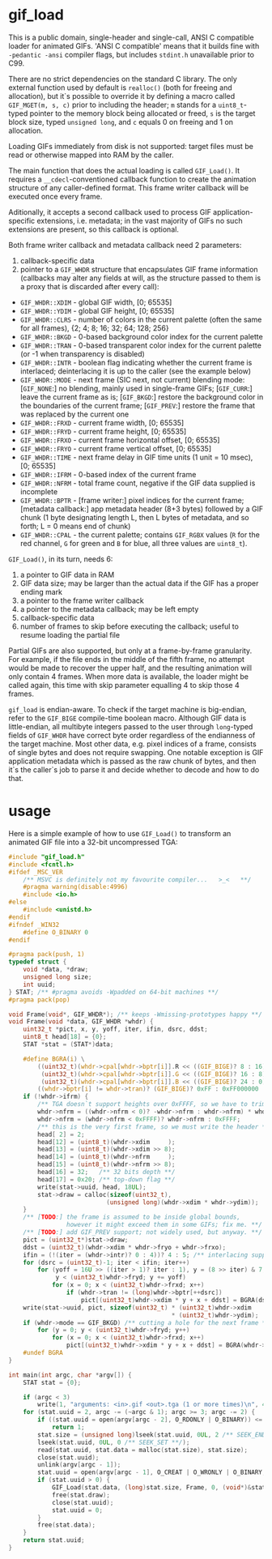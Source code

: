 # gif_load
This is a public domain, single-header and single-call, ANSI C compatible
loader for animated GIFs. 'ANSI C compatible' means that it builds fine with
`-pedantic -ansi` compiler flags, but includes `stdint.h` unavailable prior
to C99.

There are no strict dependencies on the standard C library. The only external
function used by default is `realloc()` (both for freeing and allocation), but
it\`s possible to override it by defining a macro called `GIF_MGET(m, s, c)`
prior to including the header; `m` stands for a `uint8_t`-typed pointer to the
memory block being allocated or freed, `s` is the target block size, typed
`unsigned long`, and `c` equals 0 on freeing and 1 on allocation.

Loading GIFs immediately from disk is not supported: target files must be read
or otherwise mapped into RAM by the caller.

The main function that does the actual loading is called `GIF_Load()`.
It requires a `__cdecl`-conventioned callback function to create the animation
structure of any caller-defined format. This frame writer callback will be
executed once every frame.

Aditionally, it accepts a second callback used to process GIF
application-specific extensions, i.e. metadata; in the vast majority of
GIFs no such extensions are present, so this callback is optional.

Both frame writer callback and metadata callback need 2 parameters:

1. callback-specific data
2. pointer to a `GIF_WHDR` structure that encapsulates GIF frame information
(callbacks may alter any fields at will, as the structure passed to them is a
proxy that is discarded after every call):
  * `GIF_WHDR::XDIM` - global GIF width, [0; 65535]
  * `GIF_WHDR::YDIM` - global GIF height, [0; 65535]
  * `GIF_WHDR::CLRS` - number of colors in the current palette (often the same
                       for all frames), {2; 4; 8; 16; 32; 64; 128; 256}
  * `GIF_WHDR::BKGD` - 0-based background color index for the current palette
  * `GIF_WHDR::TRAN` - 0-based transparent color index for the current palette
                       (or -1 when transparency is disabled)
  * `GIF_WHDR::INTR` - boolean flag indicating whether the current frame is
                       interlaced; deinterlacing it is up to the caller (see
                       the example below)
  * `GIF_WHDR::MODE` - next frame (SIC next, not current) blending mode:
                       [`GIF_NONE`:] no blending, mainly used in single-frame
                       GIFs; [`GIF_CURR`:] leave the current frame as is;
                       [`GIF_BKGD`:] restore the background color in the
                       boundaries of the current frame; [`GIF_PREV`:] restore
                       the frame that was replaced by the current one
  * `GIF_WHDR::FRXD` - current frame width, [0; 65535]
  * `GIF_WHDR::FRYD` - current frame height, [0; 65535]
  * `GIF_WHDR::FRXO` - current frame horizontal offset, [0; 65535]
  * `GIF_WHDR::FRYO` - current frame vertical offset, [0; 65535]
  * `GIF_WHDR::TIME` - next frame delay in GIF time units (1 unit = 10 msec),
                       [0; 65535]
  * `GIF_WHDR::IFRM` - 0-based index of the current frame
  * `GIF_WHDR::NFRM` - total frame count, negative if the GIF data supplied
                       is incomplete
  * `GIF_WHDR::BPTR` - [frame writer:] pixel indices for the current frame;
                       [metadata callback:] app metadata header (8+3 bytes)
                       followed by a GIF chunk (1 byte designating length L,
                       then L bytes of metadata, and so forth; L = 0 means
                       end of chunk)
  * `GIF_WHDR::CPAL` - the current palette; contains `GIF_RGBX` values (`R`
                       for the red channel, `G` for green and `B` for blue,
                       all three values are `uint8_t`).

`GIF_Load()`, in its turn, needs 6:

1. a pointer to GIF data in RAM
2. GIF data size; may be larger than the actual data if the GIF has a proper
   ending mark
3. a pointer to the frame writer callback
4. a pointer to the metadata callback; may be left empty
5. callback-specific data
6. number of frames to skip before executing the callback; useful to resume
   loading the partial file

Partial GIFs are also supported, but only at a frame-by-frame granularity.
For example, if the file ends in the middle of the fifth frame, no attempt
would be made to recover the upper half, and the resulting animation will
only contain 4 frames. When more data is available, the loader might be called
again, this time with skip parameter equalling 4 to skip those 4 frames.

`gif_load` is endian-aware. To check if the target machine is big-endian,
refer to the `GIF_BIGE` compile-time boolean macro. Although GIF data is
little-endian, all multibyte integers passed to the user through `long`-typed
fields of `GIF_WHDR` have correct byte order regardless of the endianness of
the target machine. Most other data, e.g. pixel indices of a frame, consists
of single bytes and does not require swapping. One notable exception is GIF
application metadata which is passed as the raw chunk of bytes, and then it\`s
the caller\`s job to parse it and decide whether to decode and how to do that.



# usage
Here is a simple example of how to use `GIF_Load()` to transform an animated
GIF file into a 32-bit uncompressed TGA:

```c
#include "gif_load.h"
#include <fcntl.h>
#ifdef _MSC_VER
    /** MSVC is definitely not my favourite compiler...   >_<   **/
    #pragma warning(disable:4996)
    #include <io.h>
#else
    #include <unistd.h>
#endif
#ifndef _WIN32
    #define O_BINARY 0
#endif

#pragma pack(push, 1)
typedef struct {
    void *data, *draw;
    unsigned long size;
    int uuid;
} STAT; /** #pragma avoids -Wpadded on 64-bit machines **/
#pragma pack(pop)

void Frame(void*, GIF_WHDR*); /** keeps -Wmissing-prototypes happy **/
void Frame(void *data, GIF_WHDR *whdr) {
    uint32_t *pict, x, y, yoff, iter, ifin, dsrc, ddst;
    uint8_t head[18] = {0};
    STAT *stat = (STAT*)data;

    #define BGRA(i) \
        ((uint32_t)(whdr->cpal[whdr->bptr[i]].R << ((GIF_BIGE)? 8 : 16)) | \
         (uint32_t)(whdr->cpal[whdr->bptr[i]].G << ((GIF_BIGE)? 16 : 8)) | \
         (uint32_t)(whdr->cpal[whdr->bptr[i]].B << ((GIF_BIGE)? 24 : 0)) | \
        ((whdr->bptr[i] != whdr->tran)? (GIF_BIGE)? 0xFF : 0xFF000000 : 0))
    if (!whdr->ifrm) {
        /** TGA doesn`t support heights over 0xFFFF, so we have to trim: **/
        whdr->nfrm = ((whdr->nfrm < 0)? -whdr->nfrm : whdr->nfrm) * whdr->ydim;
        whdr->nfrm = (whdr->nfrm < 0xFFFF)? whdr->nfrm : 0xFFFF;
        /** this is the very first frame, so we must write the header **/
        head[ 2] = 2;
        head[12] = (uint8_t)(whdr->xdim     );
        head[13] = (uint8_t)(whdr->xdim >> 8);
        head[14] = (uint8_t)(whdr->nfrm     );
        head[15] = (uint8_t)(whdr->nfrm >> 8);
        head[16] = 32;   /** 32 bits depth **/
        head[17] = 0x20; /** top-down flag **/
        write(stat->uuid, head, 18UL);
        stat->draw = calloc(sizeof(uint32_t),
                           (unsigned long)(whdr->xdim * whdr->ydim));
    }
    /** [TODO:] the frame is assumed to be inside global bounds,
                however it might exceed them in some GIFs; fix me. **/
    /** [TODO:] add GIF_PREV support; not widely used, but anyway. **/
    pict = (uint32_t*)stat->draw;
    ddst = (uint32_t)(whdr->xdim * whdr->fryo + whdr->frxo);
    ifin = (!(iter = (whdr->intr)? 0 : 4))? 4 : 5; /** interlacing support **/
    for (dsrc = (uint32_t)-1; iter < ifin; iter++)
        for (yoff = 16U >> ((iter > 1)? iter : 1), y = (8 >> iter) & 7;
             y < (uint32_t)whdr->fryd; y += yoff)
            for (x = 0; x < (uint32_t)whdr->frxd; x++)
                if (whdr->tran != (long)whdr->bptr[++dsrc])
                    pict[(uint32_t)whdr->xdim * y + x + ddst] = BGRA(dsrc);
    write(stat->uuid, pict, sizeof(uint32_t) * (uint32_t)whdr->xdim
                                             * (uint32_t)whdr->ydim);
    if (whdr->mode == GIF_BKGD) /** cutting a hole for the next frame **/
        for (y = 0; y < (uint32_t)whdr->fryd; y++)
            for (x = 0; x < (uint32_t)whdr->frxd; x++)
                pict[(uint32_t)whdr->xdim * y + x + ddst] = BGRA(whdr->bkgd);
    #undef BGRA
}

int main(int argc, char *argv[]) {
    STAT stat = {0};

    if (argc < 3)
        write(1, "arguments: <in>.gif <out>.tga (1 or more times)\n", 48UL);
    for (stat.uuid = 2, argc -= (~argc & 1); argc >= 3; argc -= 2) {
        if ((stat.uuid = open(argv[argc - 2], O_RDONLY | O_BINARY)) <= 0)
            return 1;
        stat.size = (unsigned long)lseek(stat.uuid, 0UL, 2 /** SEEK_END **/);
        lseek(stat.uuid, 0UL, 0 /** SEEK_SET **/);
        read(stat.uuid, stat.data = malloc(stat.size), stat.size);
        close(stat.uuid);
        unlink(argv[argc - 1]);
        stat.uuid = open(argv[argc - 1], O_CREAT | O_WRONLY | O_BINARY, 0644);
        if (stat.uuid > 0) {
            GIF_Load(stat.data, (long)stat.size, Frame, 0, (void*)&stat, 0L);
            free(stat.draw);
            close(stat.uuid);
            stat.uuid = 0;
        }
        free(stat.data);
    }
    return stat.uuid;
}
```
